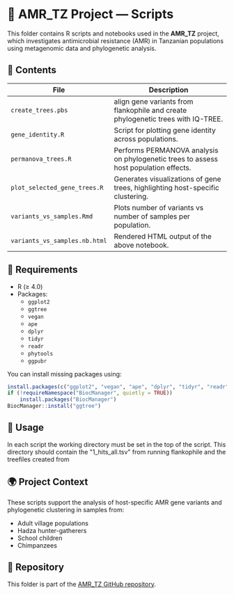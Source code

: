 
# 🧬 AMR_TZ Project — Scripts

This folder contains R scripts and notebooks used in the **AMR_TZ** project, which investigates antimicrobial resistance (AMR) in Tanzanian populations using metagenomic data and phylogenetic analysis.

## 📁 Contents

| File | Description |
|------|-------------|
| `create_trees.pbs` | align gene variants from flankophile and create phylogenetic trees with IQ-TREE. |
| `gene_identity.R` | Script for plotting gene identity across populations. |
| `permanova_trees.R` | Performs PERMANOVA analysis on phylogenetic trees to assess host population effects. |
| `plot_selected_gene_trees.R` | Generates visualizations of gene trees, highlighting host-specific clustering. |
| `variants_vs_samples.Rmd` | Plots number of variants vs number of samples per population. |
| `variants_vs_samples.nb.html` | Rendered HTML output of the above notebook. |

## 🧪 Requirements

- R (≥ 4.0)
- Packages:
  - `ggplot2`
  - `ggtree`
  - `vegan`
  - `ape`
  - `dplyr`
  - `tidyr`
  - `readr`
  - `phytools`
  - `ggpubr`

You can install missing packages using:
```r
install.packages(c("ggplot2", "vegan", "ape", "dplyr", "tidyr", "readr", "phytools", "ggpubr"))
if (!requireNamespace("BiocManager", quietly = TRUE))
    install.packages("BiocManager")
BiocManager::install("ggtree")
```

## 🚀 Usage

In each script the working directory must be set in the top of the script. This directory should contain the "1_hits_all.tsv" from running flankophile and the treefiles created from 

## 🌍 Project Context

These scripts support the analysis of host-specific AMR gene variants and phylogenetic clustering in samples from:
- Adult village populations
- Hadza hunter-gatherers
- School children
- Chimpanzees

## 📌 Repository

This folder is part of the [AMR_TZ GitHub repository](https://github.com/marieljespersen/AMR_TZ).
